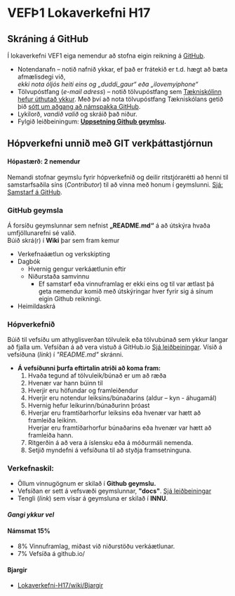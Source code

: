 # VEFÞ1 Lokaverkefni H17
## Skráning á GitHub
Í lokaverkefni VEF1 eiga nemendur að stofna eigin reikning á [GitHub](https://github.com). 

*	Notendanafn – notið nafnið ykkar,  ef það er frátekið er t.d. hægt að bæta afmælisdegi við, 
<br>_ekki nota óljós heiti eins og „duddi_gaur“ eða „ilovemyiphone“_
*	Tölvupóstfang (_e-mail adress_) – notið tölvupóstfang sem [Tækniskólinn hefur úthutað ykkur](http://www.tskoli.is/gott-ad-vita/adgangur-ad-tolvukerfi/).  Með því að nota tölvupóstfang Tækniskólans getið þið [sótt um aðgang að námspakka GitHub](https://education.github.com/pack). 
*	Lykilorð, _vandið valið_ og skráið það niður.
*	Fylgið leiðbeiningum: **[Uppsetning Github geymlsu](leiðbeiningar/UppsetningGithub-geymslu.pdf).**

## Hópverkefni unnið með GIT verkþáttastjórnun
#### Hópastærð: 2 nemendur
Nemandi stofnar geymslu fyrir hópverkefnið og deilir ritstjórarétti að henni til samstarfsaðila síns (_Contributor_) til að vinna með honum í geymslunni. [Sjá: Samstarf á GitHub](leiðbeiningar/Samstarf-GitHub.pdf).  

### GitHub geymsla 
Á forsíðu geymslunnar sem nefnist **„README.md“** á að útskýra hvaða umfjöllunarefni sé valið.<br> 
Búið skrá(r) í **Wiki** þar sem fram kemur 
* Verkefnaáætlun og verkskipting
* Dagbók 
	* Hvernig gengur verkáætlunin eftir
	* Niðurstaða samvinnu 
		* Ef samstarf eða vinnuframlag er ekki eins og til var ætlast þá geta nemendur komið með útskýringar hver fyrir sig á sínum eigin Github reikningi. 
* Heimildaskrá


### Hópverkefnið
Búið til vefsíðu um athyglisverðan tölvuleik eða tölvubúnað sem ykkur langar að fjalla um. 
Vefsíðan á að vera vistuð á GitHub.io [Sjá leiðbeiningar](leiðbeiningar/vefsida_Github.pdf). Vísið á vefsíðuna (_link_) í _"README.md"_ skránni.
*	**Á vefsíðunni þurfa eftirtalin atriði að koma fram:**
	1.	Hvaða tegund af tölvuleik/búnað er um að ræða
	2.	Hvenær var hann búinn til 
	3.	Hverjir eru höfundar og framleiðendur
	4.	Hverjir eru notendur leiksins/búnaðarins (aldur – kyn - áhugamál)
	5.	Hvernig hefur leikurinn/búnaðurinn þróast
	6.	Hverjar eru framtíðarhorfur leiksins eða hvenær var hætt að framleiða leikinn.
		<br>Hverjar eru framtíðarhorfur búnaðarins eða hvenær var hætt að framleiða hann.
	7.	Ritgerðin á að vera á íslensku eða á móðurmáli nemenda.
	8.	Setjið myndefni á vefsíðuna til að styðja framsetninguna.

### Verkefnaskil:

*	Öllum vinnugögnum er skilað í **Github geymslu.**
*	Vefsíðan er sett á vefsvæði geymslunnar, **"docs"**. [Sjá leiðbeiningar](leiðbeiningar/vefsida_Github.pdf)
*	Tengli (_link_) sem vísar á geymsluna er skilað í **INNU**. 

#### _Gangi ykkur vel_

#### Námsmat 15%  
* 8%  Vinnuframlag, miðast við niðurstöðu verkáætlunar.
* 7%  Vefsíða á github.io/

#### Bjargir
*	[Lokaverkefni-H17/wiki/Bjargir](https://github.com/vefhonnun/VEF1-Lokaverkefni-H17/wiki/Bjargir)


